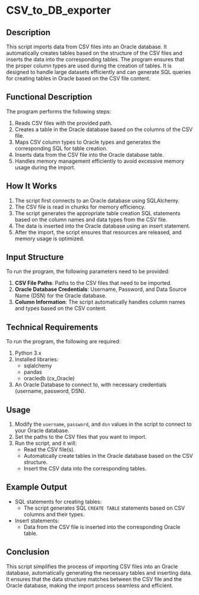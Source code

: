 # CSV_to_DB_exporter
## Description
This script imports data from CSV files into an Oracle database. It automatically creates tables based on the structure of the CSV files and inserts the data into the corresponding tables. The program ensures that the proper column types are used during the creation of tables. It is designed to handle large datasets efficiently and can generate SQL queries for creating tables in Oracle based on the CSV file content.

## Functional Description
The program performs the following steps:
1. Reads CSV files with the provided path.
2. Creates a table in the Oracle database based on the columns of the CSV file.
3. Maps CSV column types to Oracle types and generates the corresponding SQL for table creation.
4. Inserts data from the CSV file into the Oracle database table.
5. Handles memory management efficiently to avoid excessive memory usage during the import.

## How It Works
1. The script first connects to an Oracle database using SQLAlchemy.
2. The CSV file is read in chunks for memory efficiency.
3. The script generates the appropriate table creation SQL statements based on the column names and data types from the CSV file.
4. The data is inserted into the Oracle database using an insert statement.
5. After the import, the script ensures that resources are released, and memory usage is optimized.

## Input Structure
To run the program, the following parameters need to be provided:
1. **CSV File Paths**: Paths to the CSV files that need to be imported.
2. **Oracle Database Credentials**: Username, Password, and Data Source Name (DSN) for the Oracle database.
3. **Column Information**: The script automatically handles column names and types based on the CSV content.

## Technical Requirements
To run the program, the following are required:
1. Python 3.x
2. Installed libraries:
   - sqlalchemy
   - pandas
   - oracledb (cx_Oracle)
3. An Oracle Database to connect to, with necessary credentials (username, password, DSN).

## Usage
1. Modify the `username`, `password`, and `dsn` values in the script to connect to your Oracle database.
2. Set the paths to the CSV files that you want to import.
3. Run the script, and it will:
   - Read the CSV file(s).
   - Automatically create tables in the Oracle database based on the CSV structure.
   - Insert the CSV data into the corresponding tables.

## Example Output
- SQL statements for creating tables:
   - The script generates SQL `CREATE TABLE` statements based on CSV columns and their types.
- Insert statements:
   - Data from the CSV file is inserted into the corresponding Oracle table.

## Conclusion
This script simplifies the process of importing CSV files into an Oracle database, automatically generating the necessary tables and inserting data. It ensures that the data structure matches between the CSV file and the Oracle database, making the import process seamless and efficient.
